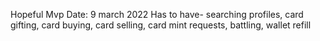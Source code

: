 Hopeful Mvp Date: 9 march 2022
Has to have- searching profiles, card gifting, card buying, card selling, card mint requests, battling, wallet refill